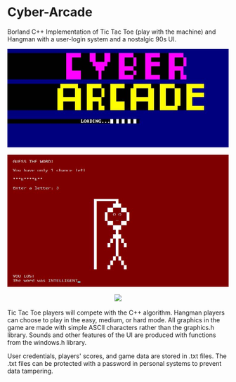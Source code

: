 # Cyber-Arcade
Borland C++ Implementation of Tic Tac Toe (play with the machine) and Hangman with a user-login system and a nostalgic 90s UI.

<p align="center">
  <img src="https://github.com/nithishakumar/Cyber-Arcade/blob/main/UI%20Images/Cyber%20Arcade%20UI%201.jpg" /> 
</p>
<p align="center">
  <img src="https://github.com/nithishakumar/Cyber-Arcade/blob/main/UI%20Images/Hangman%20UI%202.jpg" /> 
 </p>
 <p align="center">
  <img src="https://user-images.githubusercontent.com/73742037/212495740-5377b1d9-ccd7-4997-b14e-1e27fc1f8055.png" />
</p>

Tic Tac Toe players will compete with the C++ algorithm. Hangman players can choose to play in the easy, medium, or hard mode.
All graphics in the game are made with simple ASCII characters rather than the graphics.h library. Sounds and other features of 
the UI are produced with functions from the windows.h library. 

User credentials, players' scores, and game data are stored in .txt files. The .txt files can be protected with a password in 
personal systems to prevent data tampering.

